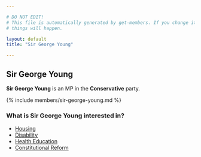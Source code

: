 ```yaml
---

# DO NOT EDIT!
# This file is automatically generated by get-members. If you change it, bad
# things will happen.

layout: default
title: "Sir George Young"

---
```


## Sir George Young

**Sir George Young** is an MP in the **Conservative** party.

{% include members/sir-george-young.md %}

### What is Sir George Young interested in?


* [Housing](/interests/housing.html)
* [Disability](/interests/disability.html)
* [Health Education](/interests/health-education.html)
* [Constitutional Reform](/interests/constitutional-reform.html)
